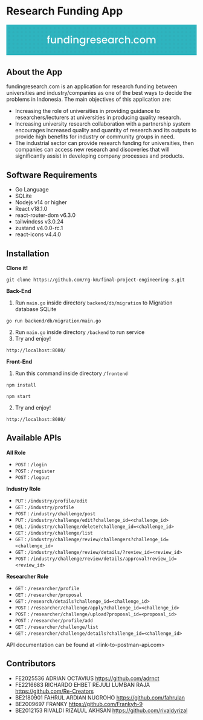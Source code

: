 # Research Funding App
![banner](banner.png)

## About the App
fundingresearch.com is an application for research funding between universities and industry/companies as one of the best ways to decide the problems in Indonesia. The main objectives of this application are:
- Increasing the role of universities in providing guidance to researchers/lecturers at universities in producing quality research.
- Increasing university research collaboration with a partnership system encourages increased quality and quantity of research and its outputs to provide high benefits for industry or community groups in need.
- The industrial sector can provide research funding for universities, then companies can access new research and discoveries that will significantly assist in developing company processes and products.

## Software Requirements
- Go Language
- SQLite
- Nodejs v14 or higher
- React v18.1.0 
- react-router-dom v6.3.0
- tailwindcss v3.0.24
- zustand v4.0.0-rc.1
- react-icons v4.4.0

## Installation
**Clone it!**
```
git clone https://github.com/rg-km/final-project-engineering-3.git
```

**Back-End**
1. Run `main.go` inside directory `backend/db/migration` to Migration database SQLite
```
go run backend/db/migration/main.go
```
2. Run `main.go` inside directory `/backend` to run service
3. Try and enjoy!
```
http://localhost:8080/
```

**Front-End**
1. Run this command inside directory `/frontend`
```
npm install
```
```
npm start
```
2. Try and enjoy!
```
http://localhost:8080/
```

## Available APIs
**All Role**
- `POST` : `/login`
- `POST` : `/register`
- `POST` : `/logout`

**Industry Role**
- `PUT`  : `/industry/profile/edit`
- `GET`  : `/industry/profile`
- `POST` : `/industry/challenge/post`
- `PUT`  : `/industry/challenge/edit?challenge_id=<challenge_id>`
- `DEL`  : `/industry/challenge/delete?challenge_id=<challenge_id>`
- `GET`  : `/industry/challenge/list`
- `GET`  : `/industry/challenge/review/challengers?challenge_id=<challenge_id>`
- `GET`  : `/industry/challenge/review/details/?review_id=<review_id>`
- `POST` : `/industry/challenge/review/details/approval?review_id=<review_id>`

**Researcher Role**
- `GET`  : `/researcher/profile`
- `GET`  : `/researcher/proposal`
- `GET`  : `/research/details?challenge_id=<challenge_id>`
- `POST` : `/researcher/challenge/apply?challenge_id=<challenge_id>`
- `POST` : `/researcher/challenge/upload?proposal_id=<proposal_id>`
- `POST` : `/researcher/profile/add`
- `GET`  : `/researcher/challenge/list`
- `GET`  : `/researcher/challenge/details?challenge_id=<challenge_id>`

API documentation can be found at <link-to-postman-api.com>

## Contributors
- FE2025536	ADRIAN OCTAVIUS <https://github.com/adrnct>
- FE2216683	RICHARDO EHBET REJULI LUMBAN RAJA <https://github.com/Re-Creators>
- BE2180901	FAHRUL ARDIAN NUGROHO <https://github.com/fahrulan>
- BE2009697	FRANKY <https://github.com/Frankyh-9>
- BE2012153	RIVALDI RIZALUL AKHSAN <https://github.com/rivaldyrizal>